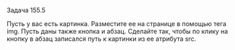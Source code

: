 Задача 155.5

Пусть у вас есть картинка. Разместите ее на странице в помощью тега img. Пусть даны также кнопка и абзац. Сделайте так, чтобы по клику на кнопку в абзац записался путь к картинки из ее атрибута src.